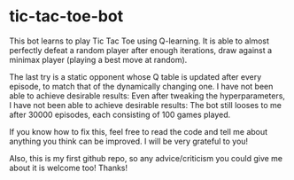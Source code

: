 # tic-tac-toe-bot

This bot learns to play Tic Tac Toe using Q-learning. It is able to almost perfectly defeat a random player after enough iterations, draw against a minimax player (playing a best move at random).

The last try is a static opponent whose Q table is updated after every episode, to match that of the dynamically changing one.
I have not been able to achieve desirable results: Even after tweaking the hyperparameters, I have not been able to achieve desirable results: The bot still looses to me after 30000 episodes, each consisting of 100 games played.

If you know how to fix this, feel free to read the code and tell me about anything you think can be improved. I will be very grateful to you!

Also, this is my first github repo, so any advice/criticism you could give me about it is welcome too! Thanks!
